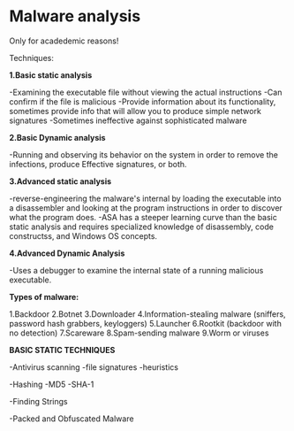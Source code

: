 # Malware analysis 

Only for  acadedemic reasons!

Techniques:

**1.Basic static analysis**

-Examining the executable file without viewing the actual instructions
-Can confirm if the file is malicious
-Provide information about its functionality, sometimes provide info that will allow you
to produce simple network signatures
-Sometimes ineffective against sophisticated malware

**2.Basic Dynamic analysis**

-Running and observing its behavior on the system in order to remove the infections, produce
Effective signatures, or both.

**3.Advanced static analysis**

-reverse-engineering the malware's internal by loading the executable into a disassembler and looking at
the program instructions in order to discover what the program does.
-ASA has a steeper learning curve than the basic static analysis and requires specialized knowledge of disassembly, code constructss, and Windows OS concepts.

**4.Advanced Dynamic Analysis**

-Uses a debugger to examine the internal state of a running malicious executable.




**Types of malware:**

1.Backdoor
2.Botnet
3.Downloader 
4.Information-stealing malware (sniffers, password hash grabbers, keyloggers)
5.Launcher
6.Rootkit (backdoor with no detection)
7.Scareware
8.Spam-sending malware
9.Worm or viruses


**BASIC STATIC TECHNIQUES**

-Antivirus scanning
	-file signatures
	-heuristics

-Hashing
	-MD5
	-SHA-1
	
-Finding Strings

-Packed and Obfuscated Malware
